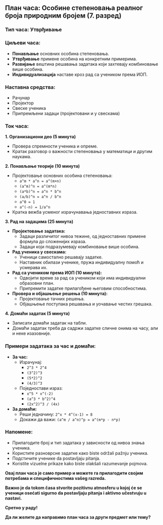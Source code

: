 ## План часа: Особине степеновања реалног броја природним бројем (7. разред)

### Тип часа: Утврђивање

### Циљеви часа:

* **Понављање** основних особина степеновања.
* **Утврђивање** примене особина на конкретним примерима.
* **Развијање** вештина решавања задатака који захтевају комбиновање више особина.
* **Индивидуализација** наставе кроз рад са учеником према ИОП.

### Наставна средства:

* Рачунар
* Пројектор
* Свеске ученика
* Припремљени задаци (пројектовани и у свескама)

### Ток часа:

**1. Организациони део (5 минута)**

* Провера спремности ученика и опреме.
* Кратак разговор о важности степеновања у математици и другим наукама.

**2. Понављање теорије (10 минута)**

* Пројектовање основних особина степеновања:
    * `a^m * a^n = a^(m+n)`
    * `(a^m)^n = a^(m*n)`
    * `(a*b)^n = a^n * b^n`
    * `(a/b)^n = a^n / b^n`
    * `a^0 = 1`
    * `a^(-n) = 1/a^n`
* Кратка вежба усменог израчунавања једноставних израза.

**3. Рад на задацима (25 минута)**

* **Пројектовање задатака:**
    * Задаци различитог нивоа тежине, од једноставних примене формула до сложенијих израза.
    * Задаци који подразумевају комбиновање више особина.
* **Рад ученика у свескама:**
    * Ученици самостално решавају задатке.
    * Наставник обилази ученике, пружа индивидуалну помоћ и усмерава их.
* **Рад са учеником према ИОП (10 минута):**
    * Одвојити време за рад са учеником који има индивидуални образовни план.
    * Припремити задатке прилагођене његовим способностима.
* **Провера и објашњење решења (10 минута):**
    * Пројектовање тачних решења.
    * Објашњење поступака решавања и уочавање честих грешака.

**4. Домаћи задатак (5 минута)**

* Записати домаћи задатак на табли.
* Домаћи задатак треба да садржи задатке сличне онима на часу, али и неке изазовније.

### Примери задатака за час и домаћи:

* **За час:**
    * Израчунај:
        * `2^3 * 2^4`
        * `(3^2)^3`
        * `(5*2)^2`
        * `(4/3)^3`
    * Поједностави израз:
        * `x^5 * x^(-2)`
        * `(a^3 * b^2)^4`
        * `(2x^2)^3 / (4x)`
* **За домаћи:**
    * Реши једначину: `2^x * 4^(x-1) = 8`
    * Докажи да важи: `(a^m / a^n)^p = a^(m*p - n*p)`

### Напомене:

* Прилагодите број и тип задатака у зависности од нивоа знања ученика.
* Користите разноврсне задатке како biste održali pažnju ученика.
* Подстичите ученике da postavljaju pitanja.
* Koristite vizuelne prikaze kako biste olakšali razumevanje pojmova.

**Овај план часа је само пример и можете га прилагодити својим потребама и специфичностима vašeg razreda.**

**Важно je da tokom časa stvorite pozitivnu atmosferu u kojoj će se ученици osećati sigurno da postavljaju pitanja i aktivno učestvuju u nastavi.**

**Сретно у раду!**

**Да ли желите да направимо план часа за други предмет или тему?**
